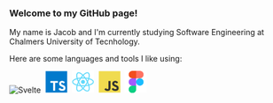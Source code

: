 ### Welcome to my GitHub page!

My name is Jacob and I'm currently studying Software Engineering at Chalmers University of Tecnhology.

Here are some languages and tools I like using:
<div>
  <img src="https://upload.wikimedia.org/wikipedia/commons/1/1b/Svelte_Logo.svg"			title="Svelte"		alt="Svelte"		width="40" height="40"/>&nbsp;
  <img src="https://github.com/devicons/devicon/blob/master/icons/typescript/typescript-original.svg"	title="TypeScript"	alt="TypeScript"	width="40" height="40"/>&nbsp;
	 <img src="https://github.com/devicons/devicon/blob/master/icons/react/react-original.svg"	title="React"		alt="React"		width="40" height="40"/>&nbsp;
  <img src="https://github.com/devicons/devicon/blob/master/icons/javascript/javascript-original.svg"	title="JavaScript"	alt="JavaScript"	width="40" height="40"/>&nbsp;
  <img src="https://github.com/devicons/devicon/blob/master/icons/figma/figma-original.svg"				title="Figma"		alt="Figma"			width="40" height="40"/>&nbsp;
</div>

